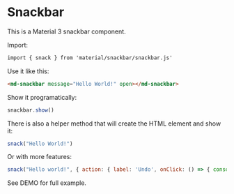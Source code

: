 # Snackbar

This is a Material 3 snackbar component. 

Import:

```html
import { snack } from 'material/snackbar/snackbar.js'
```

Use it like this:

```html
<md-snackbar message="Hello World!" open></md-snackbar>
```

Show it programatically:

```js
snackbar.show()
```

There is also a helper method that will create the HTML element and show it:

```js
snack("Hello World!")
```

Or with more features:

```js
snack("Hello world!", { action: { label: 'Undo', onClick: () => { console.log("Undo clicked") } }, showCloseIcon: true })
```

See DEMO for full example.
